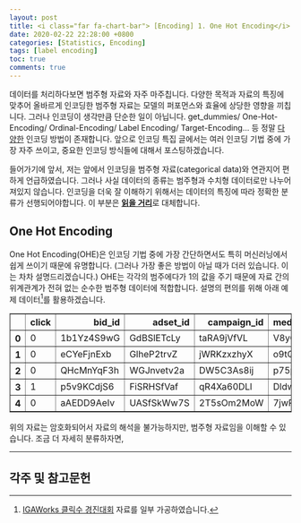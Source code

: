 ```yaml
---
layout: post
title: <i class="far fa-chart-bar"> [Encoding] 1. One Hot Encoding</i>
date: 2020-02-22 22:28:00 +0800
categories: [Statistics, Encoding]
tags: [label encoding]
toc: true
comments: true
---
```


데이터를 처리하다보면 범주형 자료와 자주 마주칩니다. 다양한 목적과 자료의 특징에 맞추어 올바르게 인코딩한 범주형 자료는 모델의 퍼포먼스와 효율에 상당한 영향을 끼칩니다. 그러나 인코딩이 생각만큼 단순한 일이 아닙니다. get_dummies/ One-Hot-Encoding/ Ordinal-Encoding/ Label Encoding/ Target-Encoding... 등 정말 [다양한](http://contrib.scikit-learn.org/categorical-encoding/index.html) 인코딩 방법이 존재합니다. 앞으로 인코딩 특집 글에서는 여러 인코딩 기법 중에 가장 자주 쓰이고, 중요한 인코딩 방식들에 대해서 포스팅하겠습니다. 

들어가기에 앞서, 저는 앞에서 인코딩을 범주형 자료(categorical data)와 연관지어 편하게 언급하였습니다. 그러나 사실 데이터의 종류는 범주형과 수치형 데이터로만 나누어져있지 않습니다. 인코딩을 더욱 잘 이해하기 위해서는 데이터의 특징에 따라 정확한 분류가 선행되어야합니다. 이 부분은 <b>[읽을 거리](https://towardsdatascience.com/7-data-types-a-better-way-to-think-about-data-types-for-machine-learning-939fae99a689)</b>로 대체합니다.

## One Hot Encoding
One Hot Encoding(OHE)은 인코딩 기법 중에 가장 간단하면서도 특히 머신러닝에서 쉽게 쓰이기 때문에 유명합니다. (그러나 가장 좋은 방법이 아닐 때가 더러 있습니다. 이는 차차 설명드리겠습니다.) OHE는 각각의 범주에다가 1의 값을 주기 때문에 자료 간의 위계관계가 전혀 없는 순수한 범주형 데이터에 적합합니다. 설명의 편의를 위해 아래 예제 데이터[^ex]를 활용하겠습니다.  
[^ex]: [IGAWorks 클릭수 경진대회](https://haehwan.github.io/posts/Comp-CTR/) 자료를 일부 가공하였습니다.  

<div>
<style scoped>
    .dataframe tbody tr th:only-of-type {
        vertical-align: middle;
    }

    .dataframe tbody tr th {
        vertical-align: top;
    }

    .dataframe thead th {
        text-align: right;
    }
</style>
<table border="1" class="dataframe">
  <thead>
    <tr style="text-align: right;">
      <th></th>
      <th>click</th>
      <th>bid_id</th>
      <th>adset_id</th>
      <th>campaign_id</th>
      <th>media_bundle</th>
      <th>media_id</th>
      <th>media_name</th>
      <th>device_model</th>
      <th>device_os</th>
      <th>device_country</th>
    </tr>
  </thead>
  <tbody>
    <tr>
      <th>0</th>
      <td>0</td>
      <td>1b1Yz4S9wG</td>
      <td>GdBSlETcLy</td>
      <td>taRA9jVfVL</td>
      <td>V8yCzbCKcB</td>
      <td>IyDyyhXBnW</td>
      <td>dAWR8DOmzo</td>
      <td>AsY5LC0NLu</td>
      <td>TG14pLUXCY</td>
      <td>PCCn9Q1m20</td>
    </tr>
    <tr>
      <th>1</th>
      <td>0</td>
      <td>eCYeFjnExb</td>
      <td>GlheP2trvZ</td>
      <td>jWRKzxzhyX</td>
      <td>o9tQ73S7C8</td>
      <td>hkFCnTpDpn</td>
      <td>Xbdchs5uK3</td>
      <td>nz5kFLSj4p</td>
      <td>TG14pLUXCY</td>
      <td>PCCn9Q1m20</td>
    </tr>
    <tr>
      <th>2</th>
      <td>0</td>
      <td>QHcMnYqF3h</td>
      <td>WGJnvetv2a</td>
      <td>DW5C3As8ij</td>
      <td>p75piF74nC</td>
      <td>hkFCnTpDpn</td>
      <td>Xbdchs5uK3</td>
      <td>nz5kFLSj4p</td>
      <td>TG14pLUXCY</td>
      <td>PCCn9Q1m20</td>
    </tr>
    <tr>
      <th>3</th>
      <td>1</td>
      <td>p5v9KCdjS6</td>
      <td>FiSRHSfVaf</td>
      <td>qR4Xa60DLl</td>
      <td>DldwurRI4R</td>
      <td>j7H2fWftrL</td>
      <td>Uk5MGt9vxz</td>
      <td>KBowLApKOt</td>
      <td>TG14pLUXCY</td>
      <td>PCCn9Q1m20</td>
    </tr>
    <tr>
      <th>4</th>
      <td>0</td>
      <td>aAEDD9AeIv</td>
      <td>UASfSkWw7S</td>
      <td>2T5sOm2MoW</td>
      <td>7jwRHIrTWJ</td>
      <td>hkFCnTpDpn</td>
      <td>Xbdchs5uK3</td>
      <td>nz5kFLSj4p</td>
      <td>TG14pLUXCY</td>
      <td>PCCn9Q1m20</td>
    </tr>
  </tbody>
</table>
</div>

위의 자료는 암호화되어서 자료의 해석을 불가능하지만, 범주형 자료임을 이해할 수 있습니다. 조금 더 자세히 분류하자면, 

***  

## 각주 및 참고문헌

